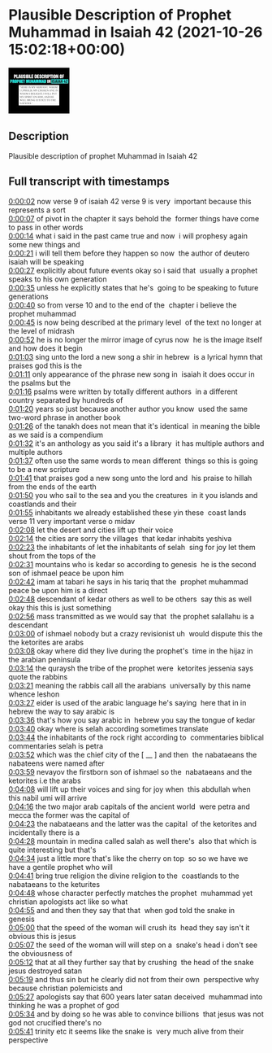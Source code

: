 # Plausible Description of Prophet Muhammad in Isaiah 42 (2021-10-26 15:02:18+00:00)

![alt Plausible Description of Prophet Muhammad in Isaiah 42](7zwErHu_xCI.jpg "Plausible Description of Prophet Muhammad in Isaiah 42")

## Description

Plausible description of prophet Muhammad in Isaiah 42



## Full transcript with timestamps

[0:00:02](https://youtu.be/7zwErHu_xCI?t=2) now verse 9 of isaiah 42 verse 9 is very 
important because this represents a sort    
[0:00:07](https://youtu.be/7zwErHu_xCI?t=7) of pivot in the chapter it says behold the 
former things have come to pass in other words    
[0:00:14](https://youtu.be/7zwErHu_xCI?t=14) what i said in the past came true and now 
i will prophesy again some new things and    
[0:00:21](https://youtu.be/7zwErHu_xCI?t=21) i will tell them before they happen so now 
the author of deutero isaiah will be speaking    
[0:00:27](https://youtu.be/7zwErHu_xCI?t=27) explicitly about future events okay so i said that 
usually a prophet speaks to his own generation    
[0:00:35](https://youtu.be/7zwErHu_xCI?t=35) unless he explicitly states that he's 
going to be speaking to future generations    
[0:00:40](https://youtu.be/7zwErHu_xCI?t=40) so from verse 10 and to the end of the 
chapter i believe the prophet muhammad    
[0:00:45](https://youtu.be/7zwErHu_xCI?t=45) is now being described at the primary level 
of the text no longer at the level of midrash    
[0:00:52](https://youtu.be/7zwErHu_xCI?t=52) he is no longer the mirror image of cyrus now 
he is the image itself and how does it begin  
[0:01:03](https://youtu.be/7zwErHu_xCI?t=63) sing unto the lord a new song a shir in hebrew 
is a lyrical hymn that praises god this is the    
[0:01:11](https://youtu.be/7zwErHu_xCI?t=71) only appearance of the phrase new song in 
isaiah it does occur in the psalms but the    
[0:01:16](https://youtu.be/7zwErHu_xCI?t=76) psalms were written by totally different authors 
in a different country separated by hundreds of    
[0:01:20](https://youtu.be/7zwErHu_xCI?t=80) years so just because another author you know 
used the same two-word phrase in another book    
[0:01:26](https://youtu.be/7zwErHu_xCI?t=86) of the tanakh does not mean that it's identical 
in meaning the bible as we said is a compendium    
[0:01:32](https://youtu.be/7zwErHu_xCI?t=92) it's an anthology as you said it's a library 
it has multiple authors and multiple authors    
[0:01:37](https://youtu.be/7zwErHu_xCI?t=97) often use the same words to mean different 
things so this is going to be a new scripture    
[0:01:41](https://youtu.be/7zwErHu_xCI?t=101) that praises god a new song unto the lord and 
his praise to hillah from the ends of the earth    
[0:01:50](https://youtu.be/7zwErHu_xCI?t=110) you who sail to the sea and you the creatures 
in it you islands and coastlands and their    
[0:01:55](https://youtu.be/7zwErHu_xCI?t=115) inhabitants we already established these yin these 
coast lands verse 11 very important verse o midav  
[0:02:08](https://youtu.be/7zwErHu_xCI?t=128) let the desert and cities lift up their voice  
[0:02:14](https://youtu.be/7zwErHu_xCI?t=134) the cities are sorry the villages 
that kedar inhabits yeshiva    
[0:02:23](https://youtu.be/7zwErHu_xCI?t=143) the inhabitants of let the inhabitants of selah 
sing for joy let them shout from the tops of the    
[0:02:31](https://youtu.be/7zwErHu_xCI?t=151) mountains who is kedar so according to genesis 
he is the second son of ishmael peace be upon him    
[0:02:42](https://youtu.be/7zwErHu_xCI?t=162) imam at tabari he says in his tariq that the 
prophet muhammad peace be upon him is a direct    
[0:02:48](https://youtu.be/7zwErHu_xCI?t=168) descendant of kedar others as well to be others 
say this as well okay this this is just something    
[0:02:56](https://youtu.be/7zwErHu_xCI?t=176) mass transmitted as we would say that 
the prophet salallahu is a descendant    
[0:03:00](https://youtu.be/7zwErHu_xCI?t=180) of ishmael nobody but a crazy revisionist uh 
would dispute this the the ketorites are arabs    
[0:03:08](https://youtu.be/7zwErHu_xCI?t=188) okay where did they live during the prophet's 
time in the hijaz in the arabian peninsula    
[0:03:14](https://youtu.be/7zwErHu_xCI?t=194) the quraysh the tribe of the prophet were 
ketorites jessenia says quote the rabbins    
[0:03:21](https://youtu.be/7zwErHu_xCI?t=201) meaning the rabbis call all the arabians 
universally by this name whence leshon    
[0:03:27](https://youtu.be/7zwErHu_xCI?t=207) eider is used of the arabic language he's saying 
here that in in hebrew the way to say arabic is  
[0:03:36](https://youtu.be/7zwErHu_xCI?t=216) that's how you say arabic in 
hebrew you say the tongue of kedar    
[0:03:40](https://youtu.be/7zwErHu_xCI?t=220) okay where is selah according sometimes translate    
[0:03:44](https://youtu.be/7zwErHu_xCI?t=224) the inhabitants of the rock right according to 
commentaries biblical commentaries selah is petra    
[0:03:52](https://youtu.be/7zwErHu_xCI?t=232) which was the chief city of the [ __ ] and then 
the nabataeans the nabateens were named after    
[0:03:59](https://youtu.be/7zwErHu_xCI?t=239) nevayov the firstborn son of ishmael so the 
nabataeans and the ketorites i.e the arabs    
[0:04:08](https://youtu.be/7zwErHu_xCI?t=248) will lift up their voices and sing for joy when 
this abdullah when this nabil umi will arrive    
[0:04:16](https://youtu.be/7zwErHu_xCI?t=256) the two major arab capitals of the ancient world 
were petra and mecca the former was the capital of    
[0:04:23](https://youtu.be/7zwErHu_xCI?t=263) the nabataeans and the latter was the capital 
of the ketorites and incidentally there is a    
[0:04:28](https://youtu.be/7zwErHu_xCI?t=268) mountain in medina called salah as well there's 
also that which is quite interesting but that's    
[0:04:34](https://youtu.be/7zwErHu_xCI?t=274) just a little more that's like the cherry on top 
so so we have we have a gentile prophet who will    
[0:04:41](https://youtu.be/7zwErHu_xCI?t=281) bring true religion the divine religion to the 
coastlands to the nabataeans to the keturites    
[0:04:48](https://youtu.be/7zwErHu_xCI?t=288) whose character perfectly matches the prophet 
muhammad yet christian apologists act like so what    
[0:04:55](https://youtu.be/7zwErHu_xCI?t=295) and and then they say that that 
when god told the snake in genesis    
[0:05:00](https://youtu.be/7zwErHu_xCI?t=300) that the speed of the woman will crush its 
head they say isn't it obvious this is jesus    
[0:05:07](https://youtu.be/7zwErHu_xCI?t=307) the seed of the woman will will step on a 
snake's head i don't see the obviousness of    
[0:05:12](https://youtu.be/7zwErHu_xCI?t=312) that at all they further say that by crushing 
the head of the snake jesus destroyed satan    
[0:05:19](https://youtu.be/7zwErHu_xCI?t=319) and thus sin but he clearly did not from their own 
perspective why because christian polemicists and    
[0:05:27](https://youtu.be/7zwErHu_xCI?t=327) apologists say that 600 years later satan deceived 
muhammad into thinking he was a prophet of god    
[0:05:34](https://youtu.be/7zwErHu_xCI?t=334) and by doing so he was able to convince billions 
that jesus was not god not crucified there's no    
[0:05:41](https://youtu.be/7zwErHu_xCI?t=341) trinity etc it seems like the snake is 
very much alive from their perspective  
